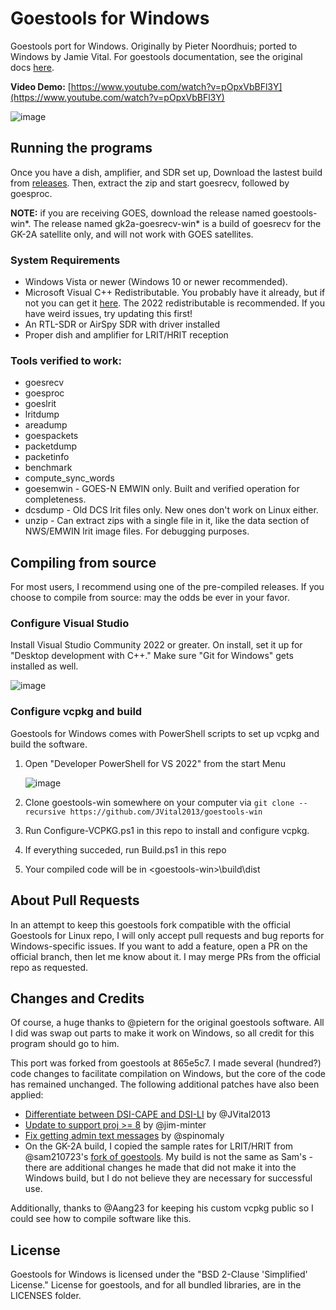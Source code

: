 # Goestools for Windows
Goestools port for Windows. Originally by Pieter Noordhuis; ported to Windows by Jamie Vital. For goestools documentation, see the original docs [here](https://pietern.github.io/goestools/commands.html).

**Video Demo:** [https://www.youtube.com/watch?v=pOpxVbBFl3Y](https://www.youtube.com/watch?v=pOpxVbBFl3Y)

![image](https://github.com/JVital2013/goestools-win/assets/24253715/6436a7ef-8612-4594-8d25-f391ec095517)

## Running the programs
Once you have a dish, amplifier, and SDR set up, Download the lastest build from [releases](https://github.com/JVital2013/goestools-win/releases). Then, extract the zip and start goesrecv, followed by goesproc.

**NOTE:** if you are receiving GOES, download the release named goestools-win\*. The release named gk2a-goesrecv-win\* is a build of goesrecv for the GK-2A satellite only, and will not work with GOES satellites.

### System Requirements
- Windows Vista or newer (Windows 10 or newer recommended).
- Microsoft Visual C++ Redistributable. You probably have it already, but if not you can get it [here](https://learn.microsoft.com/en-us/cpp/windows/latest-supported-vc-redist). The 2022 redistributable is recommended. If you have weird issues, try updating this first!
- An RTL-SDR or AirSpy SDR with driver installed
- Proper dish and amplifier for LRIT/HRIT reception

### Tools verified to work:
- goesrecv
- goesproc
- goeslrit
- lritdump
- areadump
- goespackets
- packetdump
- packetinfo
- benchmark
- compute_sync_words
- goesemwin - GOES-N EMWIN only. Built and verified operation for completeness.
- dcsdump - Old DCS lrit files only. New ones don't work on Linux either.
- unzip - Can extract zips with a single file in it, like the data section of NWS/EMWIN lrit image files. For debugging purposes.

## Compiling from source
For most users, I recommend using one of the pre-compiled releases. If you choose to compile from source: may the odds be ever in your favor.

### Configure Visual Studio
Install Visual Studio Community 2022 or greater. On install, set it up for "Desktop development with C++." Make sure "Git for Windows" gets installed as well.

![image](https://github.com/JVital2013/goestools-win/assets/24253715/396cc01e-f35d-46ca-b2b4-e240170068de)

### Configure vcpkg and build
Goestools for Windows comes with PowerShell scripts to set up vcpkg and build the software.

1. Open "Developer PowerShell for VS 2022" from the start Menu

    ![image](https://github.com/JVital2013/goestools-win/assets/24253715/ef7af001-c45e-4ee7-88e6-d9bb33d6a5fe)

3. Clone goestools-win somewhere on your computer via `git clone --recursive https://github.com/JVital2013/goestools-win`
4. Run Configure-VCPKG.ps1 in this repo to install and configure vcpkg.
5. If everything succeded, run Build.ps1 in this repo
6. Your compiled code will be in \<goestools-win\>\build\dist

## About Pull Requests
In an attempt to keep this goestools fork compatible with the official Goestools for Linux repo, I will only accept pull requests and bug reports for Windows-specific issues. If you want to add a feature, open a PR on the official branch, then let me know about it. I may merge PRs from the official repo as requested.

## Changes and Credits
Of course, a huge thanks to @pietern for the original goestools software. All I did was swap out parts to make it work on Windows, so all credit for this program should go to him.

This port was forked from goestools at 865e5c7. I made several (hundred?) code changes to facilitate compilation on Windows, but the core of the code has remained unchanged. The following additional patches have also been applied: 

- [Differentiate between DSI-CAPE and DSI-LI](https://github.com/pietern/goestools/pull/163) by @JVital2013
- [Update to support proj >= 8](https://github.com/pietern/goestools/pull/148) by @jim-minter
- [Fix getting admin text messages](https://github.com/pietern/goestools/pull/105) by @spinomaly
- On the GK-2A build, I copied the sample rates for LRIT/HRIT from @sam210723's [fork of goestools](https://github.com/sam210723/goestools). My build is not the same as Sam's - there are additional changes he made that did not make it into the Windows build, but I do not believe they are necessary for successful use.

Additionally, thanks to @Aang23 for keeping his custom vcpkg public so I could see how to compile software like this.

## License
Goestools for Windows is licensed under the "BSD 2-Clause 'Simplified' License." License for goestools, and for all bundled libraries, are in the LICENSES folder.
